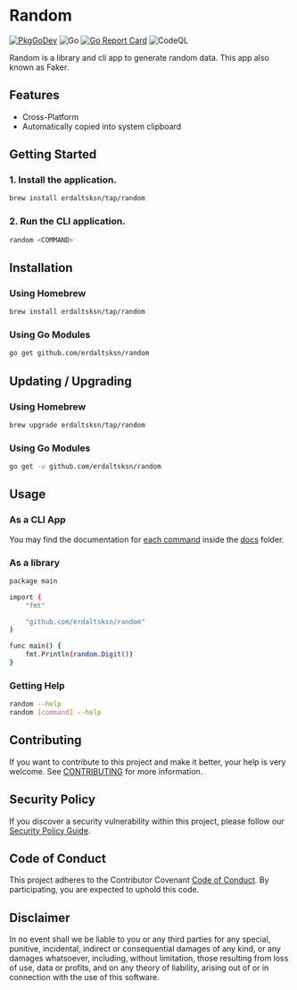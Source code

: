 # Random

[![PkgGoDev](https://pkg.go.dev/badge/github.com/erdaltsksn/random)](https://pkg.go.dev/github.com/erdaltsksn/random)
![Go](https://github.com/erdaltsksn/random/workflows/Go/badge.svg)
[![Go Report Card](https://goreportcard.com/badge/github.com/erdaltsksn/random)](https://goreportcard.com/report/github.com/erdaltsksn/random)
![CodeQL](https://github.com/erdaltsksn/random/workflows/CodeQL/badge.svg)

Random is a library and cli app to generate random data. This app also known as
Faker.

## Features

- Cross-Platform
- Automatically copied into system clipboard

## Getting Started

### 1. Install the application.

```sh
brew install erdaltsksn/tap/random
```

### 2. Run the CLI application.

```sh
random <COMMAND>
```

## Installation

### Using Homebrew

```sh
brew install erdaltsksn/tap/random
```

### Using Go Modules

```sh
go get github.com/erdaltsksn/random
```

## Updating / Upgrading

### Using Homebrew

```sh
brew upgrade erdaltsksn/tap/random
```

### Using Go Modules

```sh
go get -u github.com/erdaltsksn/random
```

## Usage

### As a CLI App

You may find the documentation for [each command](docs/random.md) inside the
[docs](docs) folder.

### As a library

```sh
package main

import (
	"fmt"

	"github.com/erdaltsksn/random"
)

func main() {
    fmt.Println(random.Digit())
}
```

### Getting Help

```sh
random --help
random [command] --help
```

## Contributing

If you want to contribute to this project and make it better, your help is very
welcome. See [CONTRIBUTING](.github/CONTRIBUTING.md) for more information.

## Security Policy

If you discover a security vulnerability within this project, please follow our
[Security Policy Guide](.github/SECURITY.md).

## Code of Conduct

This project adheres to the Contributor Covenant [Code of Conduct](.github/CODE_OF_CONDUCT.md).
By participating, you are expected to uphold this code.

## Disclaimer

In no event shall we be liable to you or any third parties for any special,
punitive, incidental, indirect or consequential damages of any kind, or any
damages whatsoever, including, without limitation, those resulting from loss of
use, data or profits, and on any theory of liability, arising out of or in
connection with the use of this software.
